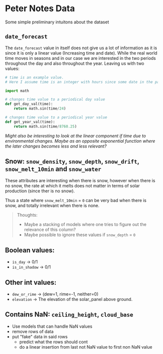 # Peter Notes Data

Some simple preliminary intuitons about the dataset

## `date_forecast`

The `date_forecast` value in itself does not give us a lot of information as it is since it is only a linear value (Increasing time and date). While the real world time moves in seasons and in our case we are interested in the two periods throughout the day and also throughout the year. Leaving us with two values: 

```python
# time is an example value.
# Here I assume time is an integer with hours since some date in the past

import math

# changes time value to a periodical day value
def get_day_val(time):
    return math.sin(time/24)

# changes time value to a periodical year value
def get_year_val(time):
    return math.sin(time/8760.25)
```

*Might also be interesting to look at the linear component if time due to environmental changes. Maybe as an opposite exponential function where the later changes becomes less and less relevant?*

## Snow: `snow_density`, `snow_depth`, `snow_drift`, `snow_melt_10min` and `snow_water`

These attributes are interesting when there is snow, however when there is no snow, the rate at which it melts does not matter in terms of solar production (since ther is no snow). 

Thus a state where `snow_melt_10min` = `0` can be very bad when there is snow, and totally irrelevant when there is none. 

> Thoughts: 
> - Maybe a stacking of models where one tries to figure out the relevance of this column? 
> - Maybe possible to ignore these values if `snow_depth` = `0`

## Boolean values: 
- `is_day` -> 0/1
- `is_in_shadow` -> 0/1

## Other int values:
- `dew_or_rime` -> (dew=1, rime=-1, neither=0)
- `elevation` -> The elevation of the solar_panel above ground. 


## Contains NaN: `ceiling_height`, `cloud_base`

- Use models that can handle NaN values
- remove rows of data
- put "fake" data in said rows
    - predict what the rows should cont
    - do a linear insertion from last not NaN value to first non NaN value